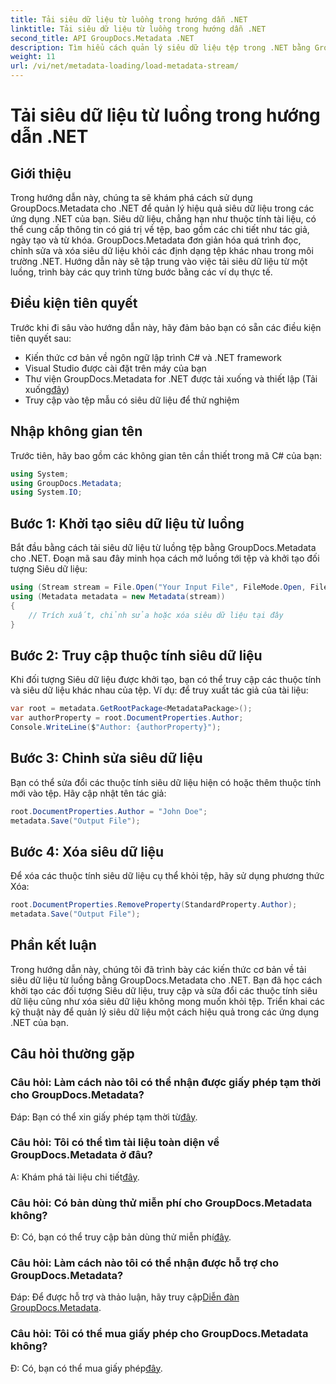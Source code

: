 ```yaml
---
title: Tải siêu dữ liệu từ luồng trong hướng dẫn .NET
linktitle: Tải siêu dữ liệu từ luồng trong hướng dẫn .NET
second_title: API GroupDocs.Metadata .NET
description: Tìm hiểu cách quản lý siêu dữ liệu tệp trong .NET bằng GroupDocs.Metadata. Hướng dẫn từng bước để tải, chỉnh sửa và xóa siêu dữ liệu khỏi luồng.
weight: 11
url: /vi/net/metadata-loading/load-metadata-stream/
---
```


# Tải siêu dữ liệu từ luồng trong hướng dẫn .NET

## Giới thiệu
Trong hướng dẫn này, chúng ta sẽ khám phá cách sử dụng GroupDocs.Metadata cho .NET để quản lý hiệu quả siêu dữ liệu trong các ứng dụng .NET của bạn. Siêu dữ liệu, chẳng hạn như thuộc tính tài liệu, có thể cung cấp thông tin có giá trị về tệp, bao gồm các chi tiết như tác giả, ngày tạo và từ khóa. GroupDocs.Metadata đơn giản hóa quá trình đọc, chỉnh sửa và xóa siêu dữ liệu khỏi các định dạng tệp khác nhau trong môi trường .NET. Hướng dẫn này sẽ tập trung vào việc tải siêu dữ liệu từ một luồng, trình bày các quy trình từng bước bằng các ví dụ thực tế.
## Điều kiện tiên quyết
Trước khi đi sâu vào hướng dẫn này, hãy đảm bảo bạn có sẵn các điều kiện tiên quyết sau:
- Kiến thức cơ bản về ngôn ngữ lập trình C# và .NET framework
- Visual Studio được cài đặt trên máy của bạn
-  Thư viện GroupDocs.Metadata for .NET được tải xuống và thiết lập (Tải xuống[đây](https://releases.groupdocs.com/metadata/net/))
- Truy cập vào tệp mẫu có siêu dữ liệu để thử nghiệm

## Nhập không gian tên
Trước tiên, hãy bao gồm các không gian tên cần thiết trong mã C# của bạn:
```csharp
using System;
using GroupDocs.Metadata;
using System.IO;
```
## Bước 1: Khởi tạo siêu dữ liệu từ luồng
Bắt đầu bằng cách tải siêu dữ liệu từ luồng tệp bằng GroupDocs.Metadata cho .NET. Đoạn mã sau đây minh họa cách mở luồng tới tệp và khởi tạo đối tượng Siêu dữ liệu:

```csharp
using (Stream stream = File.Open("Your Input File", FileMode.Open, FileAccess.ReadWrite))
using (Metadata metadata = new Metadata(stream))
{
    // Trích xuất, chỉnh sửa hoặc xóa siêu dữ liệu tại đây
}
```
## Bước 2: Truy cập thuộc tính siêu dữ liệu
Khi đối tượng Siêu dữ liệu được khởi tạo, bạn có thể truy cập các thuộc tính và siêu dữ liệu khác nhau của tệp. Ví dụ: để truy xuất tác giả của tài liệu:

```csharp
var root = metadata.GetRootPackage<MetadataPackage>();
var authorProperty = root.DocumentProperties.Author;
Console.WriteLine($"Author: {authorProperty}");
```
## Bước 3: Chỉnh sửa siêu dữ liệu
Bạn có thể sửa đổi các thuộc tính siêu dữ liệu hiện có hoặc thêm thuộc tính mới vào tệp. Hãy cập nhật tên tác giả:

```csharp
root.DocumentProperties.Author = "John Doe";
metadata.Save("Output File");
```
## Bước 4: Xóa siêu dữ liệu
Để xóa các thuộc tính siêu dữ liệu cụ thể khỏi tệp, hãy sử dụng phương thức Xóa:

```csharp
root.DocumentProperties.RemoveProperty(StandardProperty.Author);
metadata.Save("Output File");
```

## Phần kết luận
Trong hướng dẫn này, chúng tôi đã trình bày các kiến thức cơ bản về tải siêu dữ liệu từ luồng bằng GroupDocs.Metadata cho .NET. Bạn đã học cách khởi tạo các đối tượng Siêu dữ liệu, truy cập và sửa đổi các thuộc tính siêu dữ liệu cũng như xóa siêu dữ liệu không mong muốn khỏi tệp. Triển khai các kỹ thuật này để quản lý siêu dữ liệu một cách hiệu quả trong các ứng dụng .NET của bạn.

## Câu hỏi thường gặp
### Câu hỏi: Làm cách nào tôi có thể nhận được giấy phép tạm thời cho GroupDocs.Metadata?
 Đáp: Bạn có thể xin giấy phép tạm thời từ[đây](https://purchase.groupdocs.com/temporary-license/).
### Câu hỏi: Tôi có thể tìm tài liệu toàn diện về GroupDocs.Metadata ở đâu?
 A: Khám phá tài liệu chi tiết[đây](https://tutorials.groupdocs.com/metadata/net/).
### Câu hỏi: Có bản dùng thử miễn phí cho GroupDocs.Metadata không?
 Đ: Có, bạn có thể truy cập bản dùng thử miễn phí[đây](https://releases.groupdocs.com/).
### Câu hỏi: Làm cách nào tôi có thể nhận được hỗ trợ cho GroupDocs.Metadata?
 Đáp: Để được hỗ trợ và thảo luận, hãy truy cập[Diễn đàn GroupDocs.Metadata](https://forum.groupdocs.com/c/metadata/14).
### Câu hỏi: Tôi có thể mua giấy phép cho GroupDocs.Metadata không?
 Đ: Có, bạn có thể mua giấy phép[đây](https://purchase.groupdocs.com/buy).